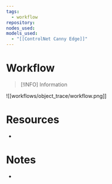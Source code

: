 ```yaml
---
tags:
  - workflow
repository: 
nodes_used: 
models_used:
  - "[[ControlNet Canny Edge]]"
---
```

# Workflow

> [!INFO] Information
>

![[workflows/object_trace/workflow.png]]

# Resources

-

# Notes

-
